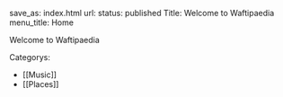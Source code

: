 save_as: index.html
url: 
status: published
Title: Welcome to Waftipaedia
menu_title: Home

Welcome to Waftipaedia


Categorys:

* [[Music]]
* [[Places]]